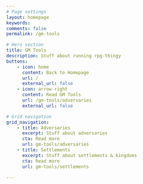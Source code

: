 ```yaml
---
# Page settings
layout: homepage
keywords:
comments: false
permalink: /gm-tools

# Hero section
title: GM Tools
description: Stuff about running rpg-thingy
buttons:
    - icon: home
      content: Back to Homepage
      url: /
      external_url: false
    - icon: arrow-right
      content: Read GM Tools
      url: /gm-tools/adversaries
      external_url: false

# Grid navigation
grid_navigation:
    - title: Adversaries
      excerpt: Stuff about adversaries
      cta: Read more
      url: gm-tools/adversaries
    - title: Settlements
      excerpt: Stuff about settlements & kingdoms
      cta: Read more
      url: gm-tools/settlements

---
```



